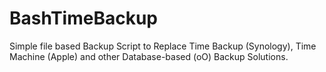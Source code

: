 # BashTimeBackup
Simple file based Backup Script to Replace Time Backup (Synology), Time Machine (Apple) and other Database-based (oO) Backup Solutions.
